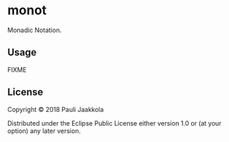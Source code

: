 # monot

Monadic Notation.

## Usage

FIXME

## License

Copyright © 2018 Pauli Jaakkola

Distributed under the Eclipse Public License either version 1.0 or (at
your option) any later version.
